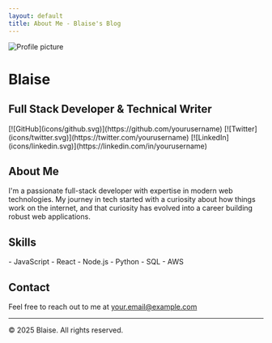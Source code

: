 ```yaml
---
layout: default
title: About Me - Blaise's Blog
---
```


<div class="profile-section">

![Profile picture](https://images.unsplash.com/photo-1519345182560-3f2917c472ef)

# Blaise
## Full Stack Developer & Technical Writer

<div class="social-links">
[![GitHub](icons/github.svg)](https://github.com/yourusername)
[![Twitter](icons/twitter.svg)](https://twitter.com/yourusername)
[![LinkedIn](icons/linkedin.svg)](https://linkedin.com/in/yourusername)
</div>

</div>

## About Me

I'm a passionate full-stack developer with expertise in modern web technologies. My journey in tech started with a curiosity about how things work on the internet, and that curiosity has evolved into a career building robust web applications.

## Skills

<div class="skills-container">
- JavaScript
- React
- Node.js
- Python
- SQL
- AWS
</div>

## Contact

Feel free to reach out to me at [your.email@example.com](mailto:your.email@example.com)

---
© 2025 Blaise. All rights reserved.